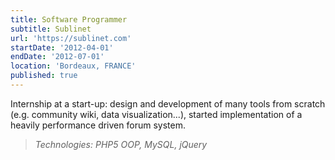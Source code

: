 ```yaml
---
title: Software Programmer
subtitle: Sublinet
url: 'https://sublinet.com'
startDate: '2012-04-01'
endDate: '2012-07-01'
location: 'Bordeaux, FRANCE'
published: true
---
```


Internship at a start-up: design and development of many tools from scratch (e.g. community wiki, data visualization...), started implementation of a heavily performance driven forum system.

> *Technologies: PHP5 OOP, MySQL, jQuery*
